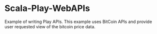 # Scala-Play-WebAPIs
Example of writing Play APIs. This example uses BitCoin APIs and provide user requested view of the bitcoin price data.
